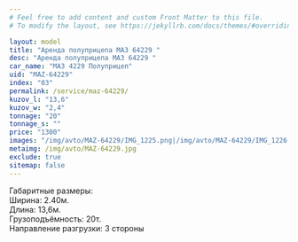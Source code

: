 ```yaml
---
# Feel free to add content and custom Front Matter to this file.
# To modify the layout, see https://jekyllrb.com/docs/themes/#overriding-theme-defaults

layout: model
title: "Аренда полуприцепа МАЗ 64229 "
desc: "Аренда полуприцепа МАЗ 64229 "
car_name: "МАЗ 4229 Полуприцеп"
uid: "MAZ-64229"
index: "03"
permalink: /service/maz-64229/
kuzov_l: "13,6"
kuzov_w: "2,4"
tonnage: "20"
tonnage_s: ""
price: "1300"
images: "/img/avto/MAZ-64229/IMG_1225.png|/img/avto/MAZ-64229/IMG_1226.png"
metaimg: /img/avto/MAZ-64229.jpg
exclude: true
sitemap: false
---
```


Габаритные размеры:  
Ширина: 2.40м.  
Длина: 13,6м.  
Грузоподъёмность: 20т.  
Направление разгрузки: 3 стороны  